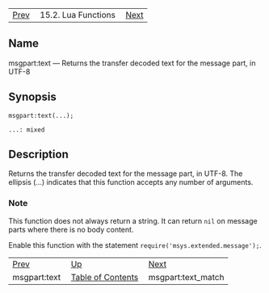 |     |     |     |
| --- | --- | --- |
| [Prev](lua.ref.msgpart_text2)  | 15.2. Lua Functions |  [Next](lua.ref.msgpart_text_match.php) |

<a name="lua.ref.msgpart_text"></a>
## Name

msgpart:text — Returns the transfer decoded text for the message part, in UTF-8

<a name="idp25838272"></a>
## Synopsis

`msgpart:text(...);`

`...: mixed`<a name="idp25840944"></a>
## Description

Returns the transfer decoded text for the message part, in UTF-8\. The ellipsis (...) indicates that this function accepts any number of arguments.

### Note

This function does not always return a string. It can return `nil` on message parts where there is no body content.

Enable this function with the statement `require('msys.extended.message');`.

|     |     |     |
| --- | --- | --- |
| [Prev](lua.ref.msgpart_text2)  | [Up](lua.function.details.php) |  [Next](lua.ref.msgpart_text_match.php) |
| msgpart:text  | [Table of Contents](index) |  msgpart:text_match |

